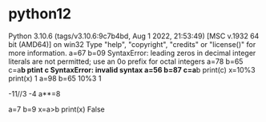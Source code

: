 # python12
Python 3.10.6 (tags/v3.10.6:9c7b4bd, Aug  1 2022, 21:53:49) [MSC v.1932 64 bit (AMD64)] on win32
Type "help", "copyright", "credits" or "license()" for more information.
a=67
b=09
SyntaxError: leading zeros in decimal integer literals are not permitted; use an 0o prefix for octal integers
a=78
b=65
c=a**b
ptint c
SyntaxError: invalid syntax
a=56
b=87
c=a**b
print(c)
x=10%3
print(x)
1
a=98
b=65
10%3
1


-11//3
-4
a**=8




a=7
b=9
x=a>b
print(x)
False




